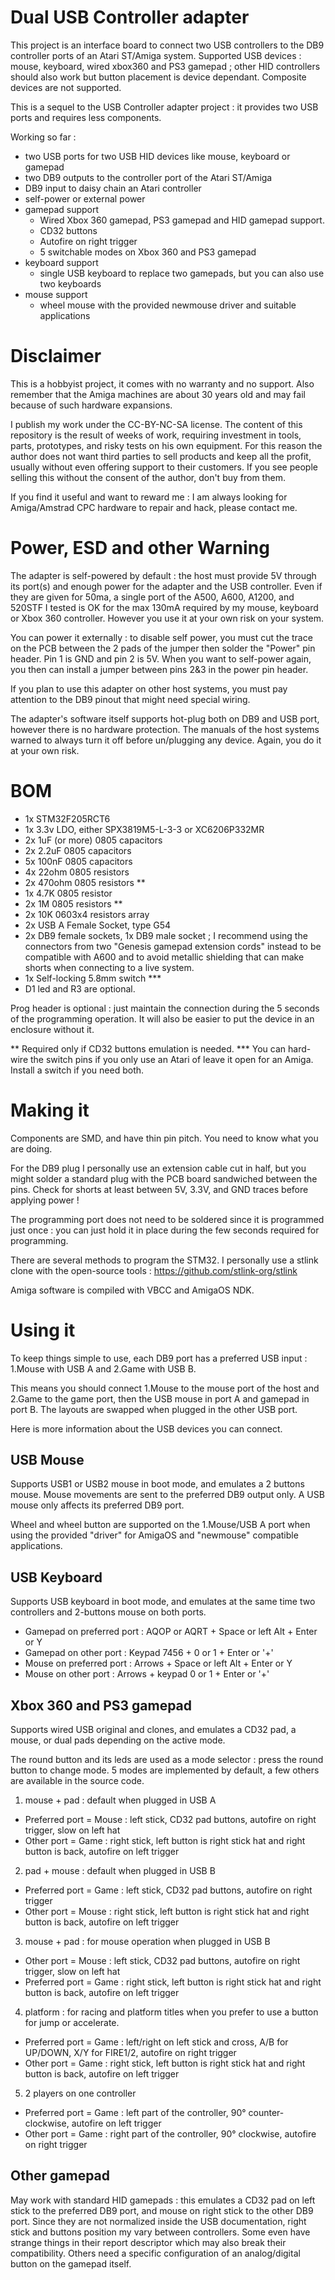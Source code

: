 # Dual USB Controller adapter
This project is an interface board to connect two USB controllers to the DB9 controller ports of an Atari ST/Amiga system.
Supported USB devices : mouse, keyboard, wired xbox360 and PS3 gamepad ; other HID controllers should also work but button placement is device dependant. Composite devices are not supported.

This is a sequel to the USB Controller adapter project : it provides two USB ports and requires less components.

Working so far :
- two USB ports for two USB HID devices like mouse, keyboard or gamepad
- two DB9 outputs to the controller port of the Atari ST/Amiga
- DB9 input to daisy chain an Atari controller
- self-power or external power
- gamepad support
  - Wired Xbox 360 gamepad, PS3 gamepad and HID gamepad support.
  - CD32 buttons
  - Autofire on right trigger
  - 5 switchable modes on Xbox 360 and PS3 gamepad
- keyboard support
  - single USB keyboard to replace two gamepads, but you can also use two keyboards
- mouse support
  - wheel mouse with the provided newmouse driver and suitable applications

# Disclaimer
This is a hobbyist project, it comes with no warranty and no support. Also remember that the Amiga machines are about 30 years old and may fail because of such hardware expansions.

I publish my work under the CC-BY-NC-SA license. The content of this repository is the result of weeks of work, requiring investment in tools, parts, prototypes, and risky tests on his own equipment. For this reason the author does not want third parties to sell products and keep all the profit, usually without even offering support to their customers. If you see people selling this without the consent of the author, don't buy from them.

If you find it useful and want to reward me : I am always looking for Amiga/Amstrad CPC hardware to repair and hack, please contact me.

# Power, ESD and other Warning
The adapter is self-powered by default : the host must provide 5V through its port(s) and enough power for the adapter and the USB controller. Even if they are given for 50ma, a single port of the A500, A600, A1200, and 520STF I tested is OK for the max 130mA required by my mouse, keyboard or Xbox 360 controller. However you use it at your own risk on your system.

You can power it externally : to disable self power, you must cut the trace on the PCB between the 2 pads of the jumper then solder the "Power" pin header. Pin 1 is GND and pin 2 is 5V. When you want to self-power again, you then can install a jumper between pins 2&3 in the power pin header.

If you plan to use this adapter on other host systems, you must pay attention to the DB9 pinout that might need special wiring.

The adapter's software itself supports hot-plug both on DB9 and USB port, however there is no hardware protection. The manuals of the host systems warned to always turn it off before un/plugging any device. Again, you do it at your own risk.

# BOM
- 1x STM32F205RCT6
- 1x 3.3v LDO, either SPX3819M5-L-3-3 or XC6206P332MR
- 2x 1uF (or more) 0805 capacitors
- 2x 2.2uF 0805 capacitors
- 5x 100nF 0805 capacitors
- 4x 22ohm 0805 resistors
- 2x 470ohm 0805 resistors **
- 1x 4.7K 0805 resistor
- 2x 1M 0805 resistors **
- 2x 10K 0603x4 resistors array
- 2x USB A Female Socket, type G54
- 2x DB9 female sockets, 1x DB9 male socket ; I recommend using the connectors from two "Genesis gamepad extension cords" instead to be compatible with A600 and to avoid metallic shielding that can make shorts when connecting to a live system.
- 1x Self-locking 5.8mm switch ***
- D1 led and R3 are optional.

Prog header is optional : just maintain the connection during the 5 seconds of the programming operation. It will also be easier to put the device in an enclosure without it.

** Required only if CD32 buttons emulation is needed.
*** You can hard-wire the switch pins if you only use an Atari of leave it open for an Amiga. Install a switch if you need both.

# Making it
Components are SMD, and have thin pin pitch. You need to know what you are doing.

For the DB9 plug I personally use an extension cable cut in half, but you might solder a standard plug with the PCB board sandwiched between the pins.
Check for shorts at least between 5V, 3.3V, and GND traces before applying power !

The programming port does not need to be soldered since it is programmed just once : you can just hold it in place during the few seconds required for programming.

There are several methods to program the STM32. I personally use a stlink clone with the open-source tools : https://github.com/stlink-org/stlink

Amiga software is compiled with VBCC and AmigaOS NDK.

# Using it
To keep things simple to use, each DB9 port has a preferred USB input : 1.Mouse with USB A and 2.Game with USB B.

This means you should connect 1.Mouse to the mouse port of the host and 2.Game to the game port, then the USB mouse in port A and gamepad in port B. The layouts are swapped when plugged in the other USB port.

Here is more information about the USB devices you can connect.

## USB Mouse
Supports USB1 or USB2 mouse in boot mode, and emulates a 2 buttons mouse.
Mouse movements are sent to the preferred DB9 output only. A USB mouse only affects its preferred DB9 port.

Wheel and wheel button are supported on the 1.Mouse/USB A port when using the provided "driver" for AmigaOS and "newmouse" compatible applications.

## USB Keyboard
Supports USB keyboard in boot mode, and emulates at the same time two controllers and 2-buttons mouse on both ports.
- Gamepad on preferred port : AQOP or AQRT + Space or left Alt + Enter or Y
- Gamepad on other port : Keypad 7456 + 0 or 1 + Enter or '+'
- Mouse on preferred port : Arrows + Space or left Alt + Enter or Y
- Mouse on other port : Arrows + keypad 0 or 1 + Enter or '+'

## Xbox 360 and PS3 gamepad
Supports wired USB original and clones, and emulates a CD32 pad, a mouse, or dual pads depending on the active mode.

The round button and its leds are used as a mode selector : press the round button to change mode.
5 modes are implemented by default, a few others are available in the source code.

1. mouse + pad : default when plugged in USB A
  * Preferred port = Mouse : left stick, CD32 pad buttons, autofire on right trigger, slow on left hat
  * Other port = Game : right stick, left button is right stick hat and right button is back, autofire on left trigger
2. pad + mouse : default when plugged in USB B
  * Preferred port = Game : left stick, CD32 pad buttons, autofire on right trigger
  * Other port = Mouse : right stick, left button is right stick hat and right button is back, autofire on left trigger
3. mouse + pad : for mouse operation when plugged in USB B 
  * Other port = Mouse : left stick, CD32 pad buttons, autofire on right trigger, slow on left hat
  * Preferred port = Game : right stick, left button is right stick hat and right button is back, autofire on left trigger
4. platform : for racing and platform titles when you prefer to use a button for jump or accelerate.
  * Preferred port = Game : left/right on left stick and cross, A/B for UP/DOWN, X/Y for FIRE1/2, autofire on right trigger
  * Other port = Game : right stick, left button is right stick hat and right button is back, autofire on left trigger
5. 2 players on one controller
  * Preferred port = Game : left part of the controller, 90° counter-clockwise, autofire on left trigger
  * Other port = Game : right part of the controller, 90° clockwise, autofire on right trigger

## Other gamepad
May work with standard HID gamepads : this emulates a CD32 pad on left stick to the preferred DB9 port, and mouse on right stick to the other DB9 port.
Since they are not normalized inside the USB documentation, right stick and buttons position my vary between controllers. Some even have strange things in their report descriptor which may also break their compatibility. Others need a specific configuration of an analog/digital button on the gamepad itself.

